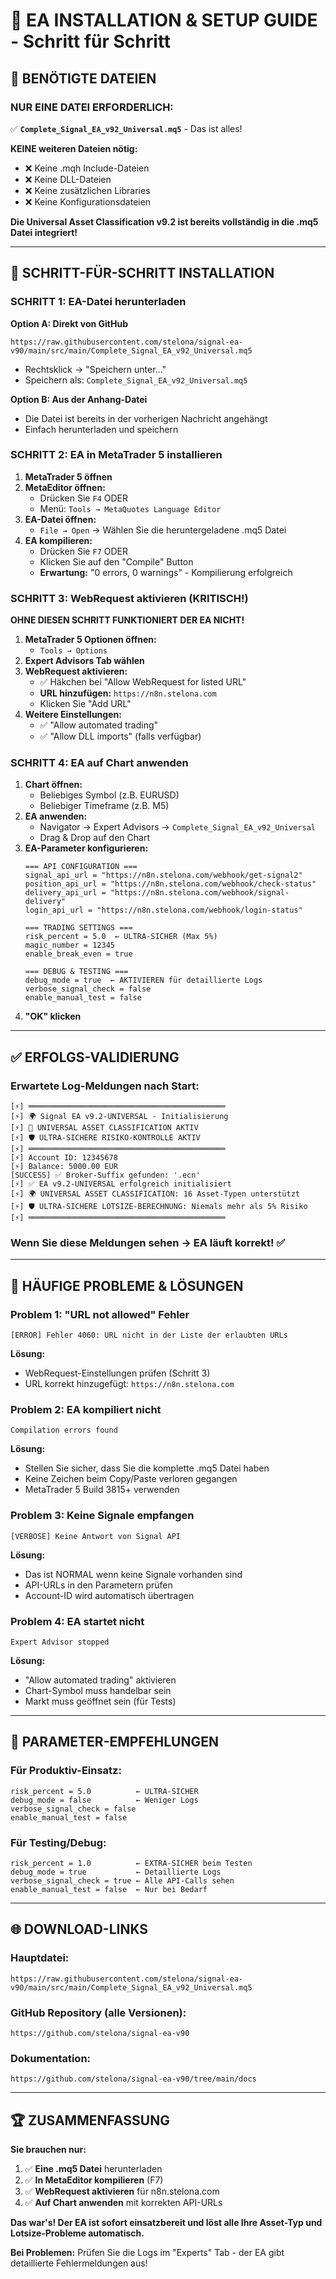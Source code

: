 # 🚀 EA INSTALLATION & SETUP GUIDE - Schritt für Schritt

## 📁 **BENÖTIGTE DATEIEN**

### **NUR EINE DATEI ERFORDERLICH:**
✅ **`Complete_Signal_EA_v92_Universal.mq5`** - Das ist alles!

**KEINE weiteren Dateien nötig:**
- ❌ Keine .mqh Include-Dateien
- ❌ Keine DLL-Dateien  
- ❌ Keine zusätzlichen Libraries
- ❌ Keine Konfigurationsdateien

**Die Universal Asset Classification v9.2 ist bereits vollständig in die .mq5 Datei integriert!**

---

## 🔧 **SCHRITT-FÜR-SCHRITT INSTALLATION**

### **SCHRITT 1: EA-Datei herunterladen**

**Option A: Direkt von GitHub**
```
https://raw.githubusercontent.com/stelona/signal-ea-v90/main/src/main/Complete_Signal_EA_v92_Universal.mq5
```
- Rechtsklick → "Speichern unter..."
- Speichern als: `Complete_Signal_EA_v92_Universal.mq5`

**Option B: Aus der Anhang-Datei**
- Die Datei ist bereits in der vorherigen Nachricht angehängt
- Einfach herunterladen und speichern

### **SCHRITT 2: EA in MetaTrader 5 installieren**

1. **MetaTrader 5 öffnen**
2. **MetaEditor öffnen:**
   - Drücken Sie `F4` ODER
   - Menü: `Tools → MetaQuotes Language Editor`
3. **EA-Datei öffnen:**
   - `File → Open` → Wählen Sie die heruntergeladene .mq5 Datei
4. **EA kompilieren:**
   - Drücken Sie `F7` ODER
   - Klicken Sie auf den "Compile" Button
   - **Erwartung:** "0 errors, 0 warnings" - Kompilierung erfolgreich

### **SCHRITT 3: WebRequest aktivieren (KRITISCH!)**

**OHNE DIESEN SCHRITT FUNKTIONIERT DER EA NICHT!**

1. **MetaTrader 5 Optionen öffnen:**
   - `Tools → Options`
2. **Expert Advisors Tab wählen**
3. **WebRequest aktivieren:**
   - ✅ Häkchen bei "Allow WebRequest for listed URL"
   - **URL hinzufügen:** `https://n8n.stelona.com`
   - Klicken Sie "Add URL"
4. **Weitere Einstellungen:**
   - ✅ "Allow automated trading"
   - ✅ "Allow DLL imports" (falls verfügbar)

### **SCHRITT 4: EA auf Chart anwenden**

1. **Chart öffnen:**
   - Beliebiges Symbol (z.B. EURUSD)
   - Beliebiger Timeframe (z.B. M5)
2. **EA anwenden:**
   - Navigator → Expert Advisors → `Complete_Signal_EA_v92_Universal`
   - Drag & Drop auf den Chart
3. **EA-Parameter konfigurieren:**
   ```
   === API CONFIGURATION ===
   signal_api_url = "https://n8n.stelona.com/webhook/get-signal2"
   position_api_url = "https://n8n.stelona.com/webhook/check-status"
   delivery_api_url = "https://n8n.stelona.com/webhook/signal-delivery"
   login_api_url = "https://n8n.stelona.com/webhook/login-status"
   
   === TRADING SETTINGS ===
   risk_percent = 5.0  ← ULTRA-SICHER (Max 5%)
   magic_number = 12345
   enable_break_even = true
   
   === DEBUG & TESTING ===
   debug_mode = true  ← AKTIVIEREN für detaillierte Logs
   verbose_signal_check = false
   enable_manual_test = false
   ```
4. **"OK" klicken**

---

## ✅ **ERFOLGS-VALIDIERUNG**

### **Erwartete Log-Meldungen nach Start:**
```
[⚡] ════════════════════════════════════════════
[⚡] 🌍 Signal EA v9.2-UNIVERSAL - Initialisierung
[⚡] 🎯 UNIVERSAL ASSET CLASSIFICATION AKTIV
[⚡] 🛡️ ULTRA-SICHERE RISIKO-KONTROLLE AKTIV
[⚡] ════════════════════════════════════════════
[⚡] Account ID: 12345678
[⚡] Balance: 5000.00 EUR
[SUCCESS] ✅ Broker-Suffix gefunden: '.ecn'
[⚡] ✅ EA v9.2-UNIVERSAL erfolgreich initialisiert
[⚡] 🌍 UNIVERSAL ASSET CLASSIFICATION: 16 Asset-Typen unterstützt
[⚡] 🛡️ ULTRA-SICHERE LOTSIZE-BERECHNUNG: Niemals mehr als 5% Risiko
[⚡] ════════════════════════════════════════════
```

### **Wenn Sie diese Meldungen sehen → EA läuft korrekt! ✅**

---

## 🚨 **HÄUFIGE PROBLEME & LÖSUNGEN**

### **Problem 1: "URL not allowed" Fehler**
```
[ERROR] Fehler 4060: URL nicht in der Liste der erlaubten URLs
```
**Lösung:**
- WebRequest-Einstellungen prüfen (Schritt 3)
- URL korrekt hinzugefügt: `https://n8n.stelona.com`

### **Problem 2: EA kompiliert nicht**
```
Compilation errors found
```
**Lösung:**
- Stellen Sie sicher, dass Sie die komplette .mq5 Datei haben
- Keine Zeichen beim Copy/Paste verloren gegangen
- MetaTrader 5 Build 3815+ verwenden

### **Problem 3: Keine Signale empfangen**
```
[VERBOSE] Keine Antwort von Signal API
```
**Lösung:**
- Das ist NORMAL wenn keine Signale vorhanden sind
- API-URLs in den Parametern prüfen
- Account-ID wird automatisch übertragen

### **Problem 4: EA startet nicht**
```
Expert Advisor stopped
```
**Lösung:**
- "Allow automated trading" aktivieren
- Chart-Symbol muss handelbar sein
- Markt muss geöffnet sein (für Tests)

---

## 🎯 **PARAMETER-EMPFEHLUNGEN**

### **Für Produktiv-Einsatz:**
```
risk_percent = 5.0          ← ULTRA-SICHER
debug_mode = false          ← Weniger Logs
verbose_signal_check = false
enable_manual_test = false
```

### **Für Testing/Debug:**
```
risk_percent = 1.0          ← EXTRA-SICHER beim Testen
debug_mode = true           ← Detaillierte Logs
verbose_signal_check = true ← Alle API-Calls sehen
enable_manual_test = false  ← Nur bei Bedarf
```

---

## 🌐 **DOWNLOAD-LINKS**

### **Hauptdatei:**
```
https://raw.githubusercontent.com/stelona/signal-ea-v90/main/src/main/Complete_Signal_EA_v92_Universal.mq5
```

### **GitHub Repository (alle Versionen):**
```
https://github.com/stelona/signal-ea-v90
```

### **Dokumentation:**
```
https://github.com/stelona/signal-ea-v90/tree/main/docs
```

---

## 🏆 **ZUSAMMENFASSUNG**

**Sie brauchen nur:**
1. ✅ **Eine .mq5 Datei** herunterladen
2. ✅ **In MetaEditor kompilieren** (F7)
3. ✅ **WebRequest aktivieren** für n8n.stelona.com
4. ✅ **Auf Chart anwenden** mit korrekten API-URLs

**Das war's! Der EA ist sofort einsatzbereit und löst alle Ihre Asset-Typ und Lotsize-Probleme automatisch.**

**Bei Problemen:** Prüfen Sie die Logs im "Experts" Tab - der EA gibt detaillierte Fehlermeldungen aus!
